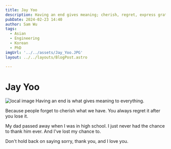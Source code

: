 ```yaml
---
title: Jay Yoo
description: Having an end gives meaning; cherish, regret, express gratitude, love.
pubDate: 2024-02-23 14:40
author: Sam Wu
tags:
  - Asian
  - Engineering
  - Korean
  - PhD
imgUrl: '../../assets/Jay_Yoo.JPG'
layout: ../../layouts/BlogPost.astro

---
```

# Jay Yoo

![local image](../../assets/Jay_Yoo.JPG)
Having an end is what gives meaning to everything.

Because people forget to cherish what we have. You always regret it after you lose it.

My dad passed away when I was in high school. I just never had the chance to thank him ever. And I've lost my chance to. 

Don't hold back on saying sorry, thank you, and I love you.
